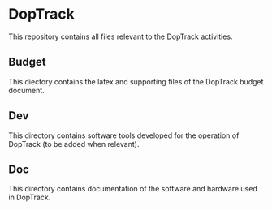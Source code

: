 DopTrack
========

This repository contains all files relevant to the DopTrack activities.

Budget
-----

This diectory contains the latex and supporting files of the DopTrack budget document.


Dev
---

This directory contains software tools developed for the operation of DopTrack (to be added when relevant).


Doc
---

This directory contains documentation of the software and hardware used in DopTrack.
